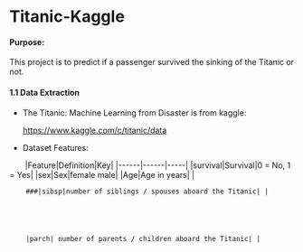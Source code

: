 # Titanic-Kaggle

#### Purpose:

This project is to predict if a passenger survived the sinking of the Titanic or not. 

#### 1.1 Data Extraction
    
   * The Titanic: Machine Learning from Disaster is from kaggle:
   
        https://www.kaggle.com/c/titanic/data
        
   * Dataset Features:
   
        |Feature|Definition|Key|
        |------|------|-----|
        |survival|Survival|0 = No, 1 = Yes|
        |sex|Sex|female male|
        |Age|Age in years| |
        
        
        
        
        ###|sibsp|number of siblings / spouses aboard the Titanic| |
        
        
        
        
        
        |parch| number of parents / children aboard the Titanic| |
        
   
   
